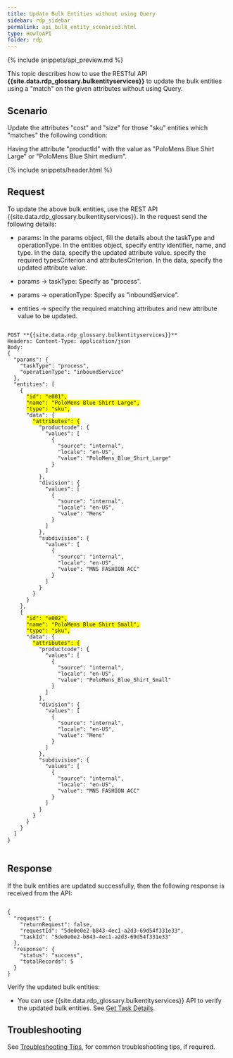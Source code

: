 ```yaml
---
title: Update Bulk Entities without using Query
sidebar: rdp_sidebar
permalink: api_bulk_entity_scenario3.html
type: HowToAPI
folder: rdp
---
```


{% include snippets/api_preview.md %}

This topic describes how to use the RESTful API **{{site.data.rdp_glossary.bulkentityservices}}** to update the bulk entities using a "match" on the given attributes without using Query.

## Scenario

Update the attributes "cost" and "size" for those "sku" entities which "matches" the following condition:

Having the attribute "productId" with the value as "PoloMens Blue Shirt Large" or "PoloMens Blue Shirt medium".

{% include snippets/header.html %}

## Request

To update the above bulk entities, use the REST API {{site.data.rdp_glossary.bulkentityservices}}. In the request send the following details:

* params: In the params object, fill the details about the taskType and operationType. In the entities object, specify entity identifier, name, and type. In the data, specify the updated attribute value. specify the required typesCriterion and attributesCriterion. In the data, specify the updated attribute value.

* params -> taskType: Specify as "process".
* params -> operationType: Specify as "inboundService".
* entities -> specify the required matching attributes and new attribute value to be updated.

<pre>
<code>
POST **{{site.data.rdp_glossary.bulkentityservices}}**
Headers: Content-Type: application/json
Body:
{
  "params": {
    "taskType": "process",
    "operationType": "inboundService"
  },
  "entities": [
    {
      <span style="background-color: #FFFF00">"id": "e001",</span>
      <span style="background-color: #FFFF00">"name": "PoloMens Blue Shirt Large",</span>
      <span style="background-color: #FFFF00">"type": "sku",</span>
      "data": {
        <span style="background-color: #FFFF00">"attributes": {</span>
          "productcode": {
            "values": [
              {
                "source": "internal",
                "locale": "en-US",
                "value": "PoloMens_Blue_Shirt_Large"
              }
            ]
          },
          "division": {
            "values": [
              {
                "source": "internal",
                "locale": "en-US",
                "value": "Mens"
              }
            ]
          },
          "subdivision": {
            "values": [
              {
                "source": "internal",
                "locale": "en-US",
                "value": "MNS FASHION ACC"
              }
            ]
          }
        }
      }
    },
    {
      <span style="background-color: #FFFF00">"id": "e002",</span>
      <span style="background-color: #FFFF00">"name": "PoloMens Blue Shirt Small",</span>
      <span style="background-color: #FFFF00">"type": "sku",</span>
      "data": {
        <span style="background-color: #FFFF00">"attributes": {</span>
          "productcode": {
            "values": [
              {
                "source": "internal",
                "locale": "en-US",
                "value": "PoloMens_Blue_Shirt_Small"
              }
            ]
          },
          "division": {
            "values": [
              {
                "source": "internal",
                "locale": "en-US",
                "value": "Mens"
              }
            ]
          },
          "subdivision": {
            "values": [
              {
                "source": "internal",
                "locale": "en-US",
                "value": "MNS FASHION ACC"
              }
            ]
          }
        }
      }
    }
  ]
}
</code>
</pre> 

## Response

If the bulk entities are updated successfully, then the following response is received from the API:

<pre><code>
{
  "request": {
    "returnRequest": false,
    "requestId": "5de0e0e2-b843-4ec1-a2d3-69d54f331e33",
    "taskId": "5de0e0e2-b843-4ec1-a2d3-69d54f331e33"
  },
  "response": {
    "status": "success",
    "totalRecords": 5
  }
}
</code></pre> 

Verify the updated bulk entities:
* You can use {{site.data.rdp_glossary.bulkentityservices}} API to verify the updated bulk entities. See [Get Task Details](api_bulk_entity_get_task_details.html).

## Troubleshooting

See [Troubleshooting Tips](api_troubleshooting_tips.html), for common troubleshooting tips, if required.